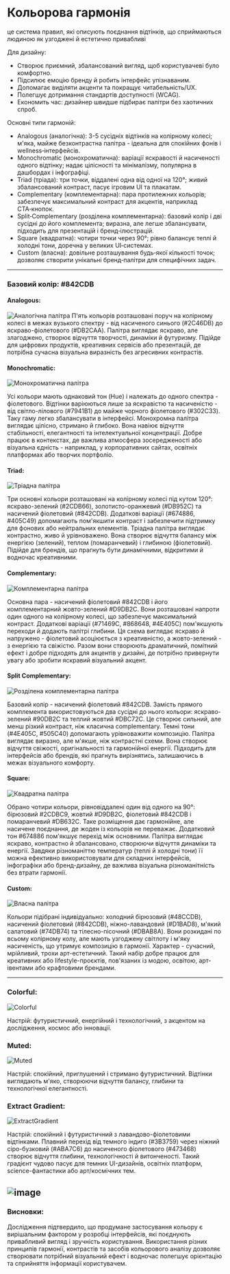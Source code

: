 # Кольорова гармонія
це система правил, які описують поєднання відтінків, що сприймаються людиною як узгоджені й естетично привабливі

Для дизайну:

* Створює приємний, збалансований вигляд, щоб користувачеві було комфортно.
* Підсилює емоцію бренду й робить інтерфейс упізнаваним.
* Допомагає виділяти акценти та покращує читабельність/UX.
* Полегшує дотримання стандартів доступності (WCAG).
* Економить час: дизайнер швидше підбирає палітри без хаотичних спроб.

Основні типи гармоній:

* Analogous (аналогічна): 3-5 сусідніх відтінків на колірному колесі; м'яка,
  майже безконтрастна палітра - ідеальна для спокійних фонів і wellness‑інтерфейсів.
* Monochromatic (монохроматична): варіації яскравості й насиченості одного відтінку; надає цілісності та мінімалізму, популярна в дашбордах і інфографіці.
* Triad (тріада): три точки, віддалені одна від одної на 120°; живий збалансований контраст, пасує ігровим UI та плакатам.
* Complementary (комплементарна): пара протилежних кольорів; забезпечує максимальний контраст для акцентів, наприклад CTA‑кнопок.
* Split‑Complementary (розділена комплементарна): базовий колір і дві сусідні до його комплемента; виразна, але легше збалансувати, підходить для презентацій і бренд‑ілюстрацій.
* Square (квадратна): чотири точки через 90°; рівно балансує теплі й холодні тони, доречна у великих UI‑системах.
* Custom (власна): довільне розташування будь‑якої кількості точок; дозволяє створити унікальні бренд‑палітри для специфічних задач.

---

### Базовий колір: #842CDB

#### Analogous:
![Аналогічна палітра](assets/Analogous.png)
П'ять кольорів розташовані поруч на колірному колесі в межах вузького спектру - від насиченого синього (#2C46DB) до яскраво-фіолетового (#DB2CAA). Палітра виглядає яскраво, але злагоджено, створює відчуття творчості, динаміки й футуризму. Підійде для цифрових продуктів, креативних сервісів або презентацій, де потрібна сучасна візуальна виразність без агресивних контрастів.

#### Monochromatic:

![Монохроматична палітра](assets/Monochromatic.png)

Усі кольори мають однаковий тон (Hue) і належать до одного спектра - фіолетового. Відтінки варіюються лише за яскравістю та насиченістю - від світло-лілового (#7941B1) до майже чорного фіолетового (#302C33). Таку гаму легко збалансувати в інтерфейсі. Монохромна палітра виглядає цілісно, стримано й глибоко. Вона навіює відчуття стабільності, елегантності та інтелектуальної концентрації. Добре працює в контекстах, де важлива атмосфера зосередженості або візуальна єдність - наприклад, у корпоративних сайтах, освітніх платформах або творчих портфоліо.


#### Triad:

![Тріадна палітра](assets/Triad.png)

Три основні кольори розташовані на колірному колесі під кутом 120°: яскраво-зелений (#2CDB66), золотисто-оранжевий (#DB952C) та насичений фіолетовий (#842CDB). Додаткові варіації (#674886, #405C49) допомагають пом'якшити контраст і забезпечити підтримку для фонових або нейтральних елементів. Тріадна палітра виглядає контрастно, живо й урівноважено. Вона створює відчуття балансу між енергією (зелений), теплом (помаранчевий) і глибиною (фіолетовий). Підійде для брендів, що прагнуть бути динамічними, відкритими й водночас креативними.


#### Complementary:

![Комплементарна палітра](assets/Complementary.png)

Основна пара - насичений фіолетовий #842CDB і його комплементарний жовто-зелений #D9DB2C. Вони розташовані напроти один одного на колірному колесі, що забезпечує максимальний контраст. Додаткові варіації (#71469C, #868648, #4E405C) пом'якшують переходи й додають палітрі глибини. Ця схема виглядає яскраво й напружено - фіолетовий асоціюється з креативністю, а жовто-зелений - з енергією та свіжістю. Разом вони створюють драматичний, помітний ефект і добре підходять для акцентів у дизайні, де потрібно привернути увагу або зробити яскравий візуальний акцент.


#### Split Complementary:

![Розділена комплементарна палітра](assets/SplitComplementary.png)

Базовий колір - насичений фіолетовий #842CDB. Замість прямого комплемента використовуються два сусідні до нього кольори: яскраво-зелений #90DB2C та теплий жовтий #DBC72C. Це створює сильний, але менш різкий контраст, ніж класична complementary. Темні тони (#4E405C, #505C40) допомагають урівноважити композицію. Палітра виглядає виразно, але м'якше, ніж контрастні схеми. Вона створює відчуття свіжості, оригінальності та гармонійної енергії. Підходить для інтерфейсів або брендів, які прагнуть вирізнятись, залишаючись в межах візуального комфорту.


#### Square:

![Квадратна палітра](assets/Square.png)

Обрано чотири кольори, рівновіддалені один від одного на 90°: бірюзовий #2CDBC9, жовтий #D9DB2C, фіолетовий #842CDB і помаранчевий #DB632C. Таке розміщення дає гармонійне, але насичене поєднання, де жоден із кольорів не переважає. Додатковий тон #674886 пом'якшує перехід між основними. Палітра виглядає яскраво, контрастно й збалансовано, створюючи відчуття динаміки та енергії. Завдяки різноманіттю температур (теплі й холодні тони) її можна ефективно використовувати для складних інтерфейсів, інфографіки або бренд-дизайну, де важлива візуальна різноманітність без втрати гармонії.


#### Custom:

![Власна палітра](assets/Custom.png)

Кольори підібрані індивідуально: холодний бірюзовий (#48CCDB), насичений фіолетовий (#842CDB), ніжно-лавандовий (#D1BAD8), м'який салатовий (#74DB74) та тілесно-пісочний (#DBAB8A). Вони розкидані по всьому колірному колу, але мають узгоджену світлоту і м'яку насиченість, що утримує композицію в гармонії. Характер - сучасний, мрійливий, трохи арт-естетичний. Такий набір добре працює для креативних або lifestyle-проєктів, пов'язаних із модою, освітою, арт- івентами або крафтовими брендами.

---

### Colorful:

![Colorful](assets/Colorful.png)

Настрій: футуристичний, енергійний і технологічний, з акцентом на дослідження, космос або інновації.

### Muted:

![Muted](assets/Muted.png)

Настрій: спокійний, приглушений і стримано футуристичний. Відтінки виглядають м'яко, створюючи відчуття балансу, глибини та технологічної елегантності.

### Extract Gradient:

![ExtractGradient](assets/ExtractGradient.png)

Настрій: спокійний і футуристичний з лавандово-фіолетовими відтінками. Плавний перехід від темного індиго (#3B3759) через ніжний сіро-бузковий (#ABA7C6) до насиченого фіолетового (#473468) створює відчуття глибини, технологічності й витонченості. Такий градієнт чудово пасує для темних UI-дизайнів, освітніх платформ, science-фантастики або арт/космічних тем.

![image](assets/image.png)
---

### Висновки:

Дослідження підтвердило, що продумане застосування кольору є вирішальним фактором у розробці інтерфейсів, які поєднують привабливий вигляд і зручність користування. Використання різних принципів гармонії, контрастів та засобів кольорового аналізу дозволяє створювати потрібний візуальний ефект і водночас полегшує орієнтацію та сприйняття інформації користувачем.
